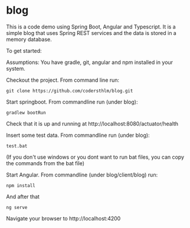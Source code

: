 # blog
This is a code demo using Spring Boot, Angular and Typescript.
It is a simple blog that uses Spring REST services and the data is stored in a memory database.


To get started:

Assumptions: You have gradle, git, angular and npm installed in your system.


Checkout the project. From command line run:
```
git clone https://github.com/codersthlm/blog.git
```

Start springboot. From commandline run  (under blog):
```
gradlew bootRun
```
 Check that it is up and running at http://localhost:8080/actuator/health


Insert some test data. From commandline run  (under blog):
```
test.bat
```  
  (If you don't use windows or you dont want to run bat files, you can copy the commands from the bat file) 


Start Angular. From commandline (under blog/client/blog) run: 

```
npm install

```

And after that

```
ng serve

```
Navigate your browser to http://localhost:4200